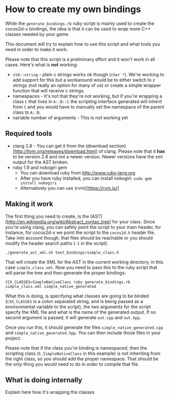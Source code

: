 # How to create my own bindings

While the `generate_bindings.rb` ruby script is mainly used to create the cocos2d-x bindings, the idea
is that it can be used to wrap more C++ classes needed by your game.

This document will try to explain how to use this script and what tools you need in order to make it
work.

Please note that this script is a preliminary effort and it won't work in all cases. Here's what is
**not** working:

* `std::string` - plain c strings works ok though (`char *`). We're working to add support for this
  but a workaround would be to either switch to c strings (not really an option for many of us) or
  create a simple wrapper function that will receive c strings.
* namespaces - It's not that they're not working, but if you're wrapping a class `C` that lives in `A::B::C`
  the scripting interface generated will inherit from `C` and you would have to manually set the namespace
  of the parent class to `A::B`.
* variable number of arguments - This is not working yet

## Required tools

* clang 2.8 - You can get it from the (download section)[http://llvm.org/releases/download.html] of clang. Please
  note that it **has** to be version 2.8 and not a newer version. Newer versions have the xml output for the AST
  broken.
* ruby 1.9 and nokogiri gem
    * You can download ruby from http://www.ruby-lang.org
    * After you have ruby installed, you can install nokogiri: `sudo gem install nokogiri`
    * Alternatively you can use (rvm)[https://rvm.io/]

## Making it work

The first thing you need to create, is the (AST)[http://en.wikipedia.org/wiki/Abstract_syntax_tree] for your class.
Since you're using clang, you can safely point the script to your main header, for instance, for cocos2d-x we
point the script to the `cocos2d.h` header file. Take into account though, that files should be reachable or you
should modify the header search paths (`-I` in the script).

    ./generate_ast_xml.sh test_bindings/simple_class.h

That will create the XML for the AST in the current working directory, in this case `simple_class.xml`. Now you need
to pass this to the ruby script that will parse the tree and then generate the proper bindings:

    CCX_CLASSES=SimpleNativeClass ruby generate_bindings.rb simple_class.xml simple_native_generated

What this is doing, is specifying what classes are going to be binded (`CXX_CLASSES` is a colon separated string, and
is being passed as a environmental variable to the script), the two arguments for the script specify the XML file and
what is the name of the generated output. If no second argument is passed, it will generate `out.cpp` and `out.hpp`.

Once you run this, it should generate the files `simple_native_generated.cpp` and `simple_native_generated.hpp`. You
can then include those files in your project.

Please note that if the class you're binding is namespaced, then the scripting class (`S_SimpleNativeClass` in this
example) is not inheriting from the right class, so you should add the proper namespace. That should be the only
thing you would need to do in order to compile that file.

## What is doing internally

Explain here how it's wrapping the classes